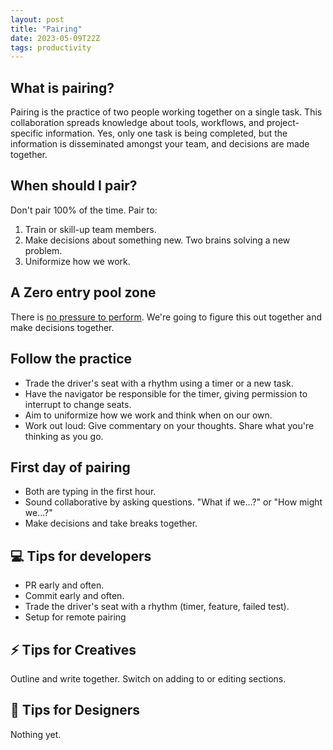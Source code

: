 ```yaml
---
layout: post
title: "Pairing"
date: 2023-05-09T22Z
tags: productivity
---
```


## What is pairing?

Pairing is the practice of two people working together on a single task. This collaboration spreads knowledge about tools, workflows, and project-specific information. Yes, only one task is being completed, but the information is disseminated amongst your team, and decisions are made together.

## When should I pair?

Don't pair 100% of the time. Pair to:

1. Train or skill-up team members.
1. Make decisions about something new. Two brains solving a new problem.
1. Uniformize how we work.

## A Zero entry pool zone

There is [no pressure to perform](/does-pair-programming-drop-your-iq). We're going to figure this out together and make decisions together.

## Follow the practice

- Trade the driver's seat with a rhythm using a timer or a new task.
- Have the navigator be responsible for the timer, giving permission to interrupt to change seats.
- Aim to uniformize how we work and think when on our own.
- Work out loud: Give commentary on your thoughts. Share what you're thinking as you go.

## First day of pairing

- Both are typing in the first hour.
- Sound collaborative by asking questions. "What if we...?" or "How might we...?"
- Make decisions and take breaks together.

## 💻 Tips for developers

- PR early and often.
- Commit early and often.
- Trade the driver's seat with a rhythm (timer, feature, failed test).
- Setup for remote pairing

## ⚡️ Tips for Creatives

Outline and write together. Switch on adding to or editing sections.

## 🎨 Tips for Designers

Nothing yet.
